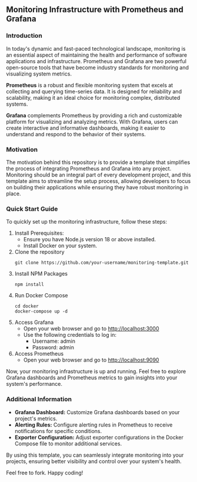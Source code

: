 
## Monitoring Infrastructure with Prometheus and Grafana

###  Introduction

In today's dynamic and fast-paced technological landscape, monitoring is an essential aspect of maintaining the health and performance of software applications and infrastructure. Prometheus and Grafana are two powerful open-source tools that have become industry standards for monitoring and visualizing system metrics.

**Prometheus** is a robust and flexible monitoring system that excels at collecting and querying time-series data. It is designed for reliability and scalability, making it an ideal choice for monitoring complex, distributed systems.

**Grafana** complements Prometheus by providing a rich and customizable platform for visualizing and analyzing metrics. With Grafana, users can create interactive and informative dashboards, making it easier to understand and respond to the behavior of their systems.

  

### Motivation

The motivation behind this repository is to provide a template that simplifies the process of integrating Prometheus and Grafana into any project. Monitoring should be an integral part of every development project, and this template aims to streamline the setup process, allowing developers to focus on building their applications while ensuring they have robust monitoring in place.

### Quick Start Guide

To quickly set up the monitoring infrastructure, follow these steps:

 1. Install Prerequisites:
	  - Ensure you have Node.js version 18 or above installed. 
	 - Install Docker on your system.
2. Clone the repository
    ```
	git clone https://github.com/your-username/monitoring-template.git
    ```
4. Install NPM Packages
    ```
	npm install
    ```
5. Run Docker Compose
	````
	cd docker
	docker-compose up -d
	````
6. Access Grafana
	-   Open your web browser and go to [http://localhost:3000](http://localhost:3000/)
	-   Use the following credentials to log in:
	    -   Username: admin
	    -   Password: admin
7. Access Prometheus
	- Open your web browser and go to [http://localhost:9090](http://localhost:9090/)

Now, your monitoring infrastructure is up and running. Feel free to explore Grafana dashboards and Prometheus metrics to gain insights into your system's performance.

### Additional Information

-   **Grafana Dashboard:** Customize Grafana dashboards based on your project's metrics.
-   **Alerting Rules:** Configure alerting rules in Prometheus to receive notifications for specific conditions.
-   **Exporter Configuration:** Adjust exporter configurations in the Docker Compose file to monitor additional services.

By using this template, you can seamlessly integrate monitoring into your projects, ensuring better visibility and control over your system's health.

Feel free to fork. Happy coding!